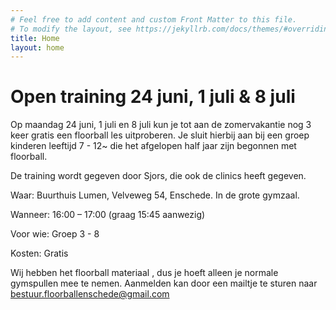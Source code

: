 ```yaml
---
# Feel free to add content and custom Front Matter to this file.
# To modify the layout, see https://jekyllrb.com/docs/themes/#overriding-theme-defaults
title: Home
layout: home
---
```


# Open training 24 juni, 1 juli & 8 juli

Op maandag 24 juni, 1 juli en 8 juli kun je tot aan de zomervakantie nog 3 keer gratis een floorball les uitproberen. Je sluit hierbij aan bij een groep kinderen leeftijd 7 - 12~ die het afgelopen half jaar zijn begonnen met floorball. 

De training wordt gegeven door Sjors, die ook de clinics heeft gegeven.

Waar: Buurthuis Lumen, Velveweg 54, Enschede. In de grote gymzaal.

Wanneer: 16:00 – 17:00 (graag 15:45 aanwezig)

Voor wie: Groep 3 - 8

Kosten: Gratis

Wij hebben het floorball materiaal , dus je hoeft alleen je normale gymspullen mee te nemen.
Aanmelden kan door een mailtje te sturen naar [bestuur.floorballenschede@gmail.com](mailto:bestuur.floorballenschede@gmail.com)

